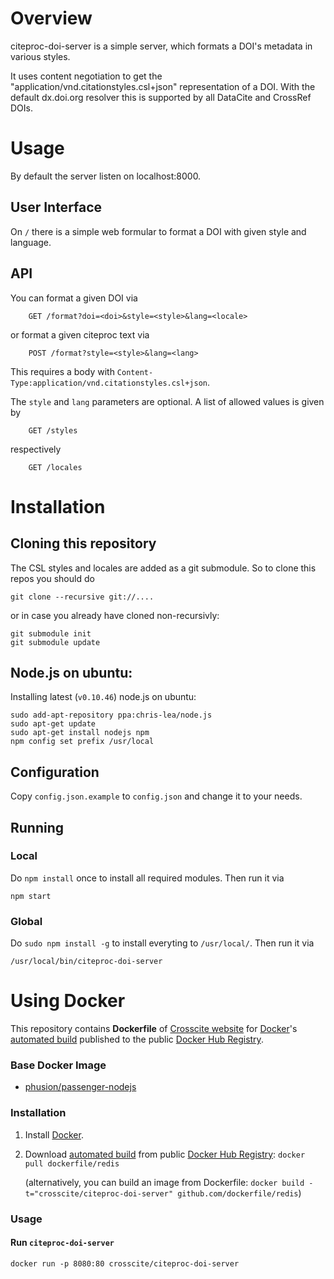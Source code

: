 # Overview

citeproc-doi-server is a simple server, which formats a DOI's metadata in various styles.

It uses content negotiation to get the "application/vnd.citationstyles.csl+json" representation of a DOI.
With the default dx.doi.org resolver this is supported by all DataCite and CrossRef DOIs.

# Usage

By default the server listen on localhost:8000.

## User Interface

On `/` there is a simple web formular to format a DOI with given style and language.

## API

You can format a given DOI via

```
    GET /format?doi=<doi>&style=<style>&lang=<locale>
```

or format a given citeproc text via

```
    POST /format?style=<style>&lang=<lang>
```

This requires a body with `Content-Type:application/vnd.citationstyles.csl+json`.

The `style` and `lang` parameters are optional. A list of allowed values is given by

```
    GET /styles
```

respectively

```
    GET /locales
```

# Installation

## Cloning this repository

The CSL styles and locales are added as a git submodule. So to clone this repos you should do

    git clone --recursive git://....

or in case you already have cloned non-recursivly:

    git submodule init
    git submodule update

## Node.js on ubuntu:

Installing latest (`v0.10.46`) node.js on ubuntu:

```shell
sudo add-apt-repository ppa:chris-lea/node.js
sudo apt-get update
sudo apt-get install nodejs npm
npm config set prefix /usr/local
```


## Configuration

Copy `config.json.example` to `config.json` and change it to your needs.

## Running

### Local

Do `npm install` once to install all required modules. Then run it via

    npm start

### Global

Do `sudo npm install -g` to install everyting to `/usr/local/`. Then run it via

    /usr/local/bin/citeproc-doi-server

# Using Docker

This repository contains **Dockerfile** of [Crosscite website](http://redis.io/) for [Docker](https://www.docker.com/)'s [automated build](https://registry.hub.docker.com/u/dockerfile/redis/) published to the public [Docker Hub Registry](https://registry.hub.docker.com/).


### Base Docker Image

* [phusion/passenger-nodejs](https://hub.docker.com/r/phusion/passenger-nodejs/)


### Installation

1. Install [Docker](https://www.docker.com/).

2. Download [automated build](https://registry.hub.docker.com/u/dockerfile/redis/) from public [Docker Hub Registry](https://registry.hub.docker.com/): `docker pull dockerfile/redis`

   (alternatively, you can build an image from Dockerfile: `docker build -t="crosscite/citeproc-doi-server" github.com/dockerfile/redis`)


### Usage

#### Run `citeproc-doi-server`

    docker run -p 8080:80 crosscite/citeproc-doi-server
